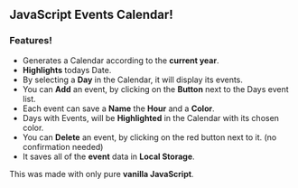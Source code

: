 ## JavaScript Events Calendar!    
### Features!
  - Generates a Calendar according to the **current year**.  
  - **Highlights** todays Date.  
  - By selecting a **Day** in the Calendar, it will display its events.  
  - You can **Add** an event, by clicking on the **Button** next to the Days event list.  
  - Each event can save a **Name** the **Hour** and a **Color**.  
  - Days with Events, will be **Highlighted** in the Calendar with its chosen color.  
  - You can **Delete** an event, by clicking on the red button next to it. (no confirmation needed)  
  - It saves all of the **event** data in **Local Storage**.  
  
This was made with only pure **vanilla JavaScript**.
  
